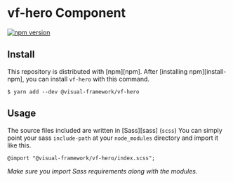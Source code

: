 # vf-hero Component

[![npm version](https://badge.fury.io/js/%40visual-framework%2Fvf-hero.svg)](https://badge.fury.io/js/%40visual-framework%2Fvf-hero)

## Install

This repository is distributed with [npm][npm]. After [installing npm][install-npm], you can install `vf-hero` with this command.

```
$ yarn add --dev @visual-framework/vf-hero
```

## Usage

The source files included are written in [Sass][sass] (`scss`) You can simply point your sass `include-path` at your `node_modules` directory and import it like this.

```
@import "@visual-framework/vf-hero/index.scss";
```

_Make sure you import Sass requirements along with the modules._
